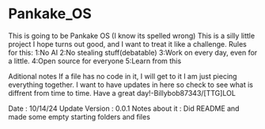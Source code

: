 # Pankake_OS
This is going to be Pankake OS (I know its spelled wrong)
This is a silly little project I hope turns out good, and I want to treat it like a challenge.
Rules for this:
1:No AI
2:No stealing stuff(debatable)
3:Work on every day, even for a little.
4:Open source for everyone
5:Learn from this

Aditional notes
If a file has no code in it, I will get to it I am just piecing everything together.
I want to have updates in here so check to see what is diffrent from time to time.
Have a great day!-Billybob87343/[TTG]LOL

Date : 10/14/24      Update Version : 0.0.1     Notes about it : Did README and made some empty starting folders and files

